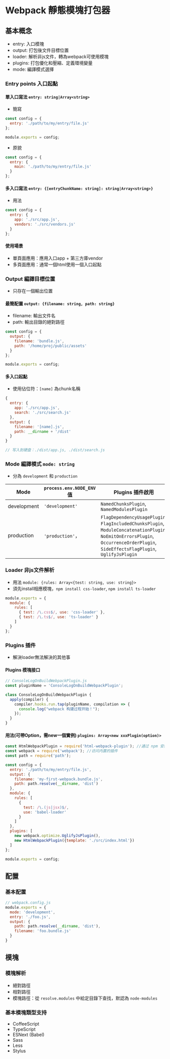 # Webpack 靜態模塊打包器

## 基本概念
- entry: 入口模塊
- output: 打包後文件目標位置
- loader: 解析非js文件，轉為webpack可使用模塊
- plugins: 打包優化和壓縮、定義環境變量
- mode: 編譯模式選擇

### Entry points 入口起點

#### 單入口寫法 `entry: string|Array<string>`
- 簡寫
```js
const config = {
  entry: './path/to/my/entry/file.js'
};

module.exports = config;
```
- 原貌
```js
const config = {
  entry: {
    main: './path/to/my/entry/file.js'
  }
};
```

#### 多入口寫法 `entry: {[entryChunkName: string]: string|Array<string>}`
- 用法
```js
const config = {
  entry: {
    app: './src/app.js',
    vendors: './src/vendors.js'
  }
};
```

#### 使用場景
- 單頁面應用：應用入口app + 第三方庫vendor
- 多頁面應用：通常一個html使用一個入口起點

### Output 編譯目標位置
- 只存在一個輸出位置

#### 最簡配置 `output: {filename: string, path: string}`
- filename: 輸出文件名
- path: 輸出目錄的絕對路徑
```js
const config = {
  output: {
    filename: 'bundle.js',
    path: '/home/proj/public/assets'
  }
};

module.exports = config;
```

#### 多入口起點
- 使用佔位符：`[name]` 為chunk名稱
```js
{
  entry: {
    app: './src/app.js',
    search: './src/search.js'
  },
  output: {
    filename: '[name].js',
    path: __dirname + '/dist'
  }
}

// 写入到硬盘：./dist/app.js, ./dist/search.js
```

### Mode 編譯模式 `mode: string`
- 分為 `development` 和 `production`

Mode | `process.env.NODE_ENV` 值 | Plugins 插件啟用
-|-|-
development | `'development'` | `NamedChunksPlugin`, `NamedModulesPlugin`
production | `'production'`， | `FlagDependencyUsagePlugin`, `FlagIncludedChunksPlugin`, `ModuleConcatenationPlugin`, `NoEmitOnErrorsPlugin`, `OccurrenceOrderPlugin`, `SideEffectsFlagPlugin`, `UglifyJsPlugin`

### Loader 非js文件解析
- 用法 `module: {rules: Array<{test: string, use: string}>`
- 須先install相應模塊，`npm install css-loader`, `npm install ts-loader`
```js
module.exports = {
  module: {
    rules: [
      { test: /\.css$/, use: 'css-loader' },
      { test: /\.ts$/, use: 'ts-loader' }
    ]
  }
};
```

### Plugins 插件
- 解決loader無法解決的其他事

#### Plugins 模塊接口
```js
// ConsoleLogOnBuildWebpackPlugin.js
const pluginName = 'ConsoleLogOnBuildWebpackPlugin';

class ConsoleLogOnBuildWebpackPlugin {
  apply(compiler) {
    compiler.hooks.run.tap(pluginName, compilation => {
      console.log("webpack 构建过程开始！");
    });
  }
}
```

#### 用法(可帶Option，需new一個實例) `plugins: Array<new xxxPlugin(option)>`
```js
const HtmlWebpackPlugin = require('html-webpack-plugin'); //通过 npm 安装
const webpack = require('webpack'); //访问内置的插件
const path = require('path');

const config = {
  entry: './path/to/my/entry/file.js',
  output: {
    filename: 'my-first-webpack.bundle.js',
    path: path.resolve(__dirname, 'dist')
  },
  module: {
    rules: [
      {
        test: /\.(js|jsx)$/,
        use: 'babel-loader'
      }
    ]
  },
  plugins: [
    new webpack.optimize.UglifyJsPlugin(),
    new HtmlWebpackPlugin({template: './src/index.html'})
  ]
};

module.exports = config;
```

## 配置

### 基本配置
```js
// webpack.config.js
module.exports = {
  mode: 'development',
  entry: './foo.js',
  output: {
    path: path.resolve(__dirname, 'dist'),
    filename: 'foo.bundle.js'
  }
}
```

## 模塊

### 模塊解析
- 絕對路徑
- 相對路徑
- 模塊路徑：從 `resolve.modules` 中給定目錄下查找，默認為 `node-modules`

### 基本模塊類型支持
- CoffeeScript
- TypeScript
- ESNext (Babel)
- Sass
- Less
- Stylus

## 

